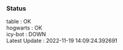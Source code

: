 ### Status


table : OK  
hogwarts : OK  
icy-bot : DOWN  
Latest Update : 2022-11-19 14:09:24.392691
